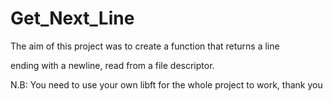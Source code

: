 # Get_Next_Line

The aim of this project was to create a  function that returns a line

ending with a newline, read from a file descriptor.

N.B: You need to use your own libft for the whole project to work, thank you

